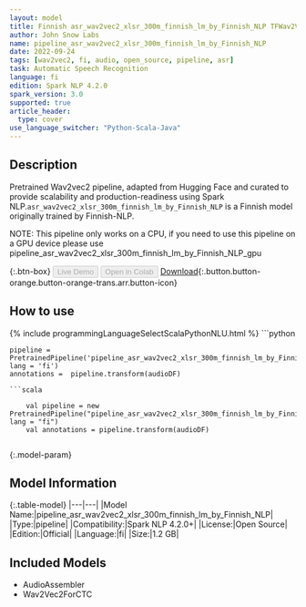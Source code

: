 ```yaml
---
layout: model
title: Finnish asr_wav2vec2_xlsr_300m_finnish_lm_by_Finnish_NLP TFWav2Vec2ForCTC from Finnish-NLP
author: John Snow Labs
name: pipeline_asr_wav2vec2_xlsr_300m_finnish_lm_by_Finnish_NLP
date: 2022-09-24
tags: [wav2vec2, fi, audio, open_source, pipeline, asr]
task: Automatic Speech Recognition
language: fi
edition: Spark NLP 4.2.0
spark_version: 3.0
supported: true
article_header:
  type: cover
use_language_switcher: "Python-Scala-Java"
---
```


## Description

Pretrained Wav2vec2  pipeline, adapted from Hugging Face and curated to provide scalability and production-readiness using Spark NLP.`asr_wav2vec2_xlsr_300m_finnish_lm_by_Finnish_NLP` is a Finnish model originally trained by Finnish-NLP.

NOTE: This pipeline only works on a CPU, if you need to use this pipeline on a GPU device please use pipeline_asr_wav2vec2_xlsr_300m_finnish_lm_by_Finnish_NLP_gpu

{:.btn-box}
<button class="button button-orange" disabled>Live Demo</button>
<button class="button button-orange" disabled>Open in Colab</button>
[Download](https://s3.amazonaws.com/auxdata.johnsnowlabs.com/public/models/pipeline_asr_wav2vec2_xlsr_300m_finnish_lm_by_Finnish_NLP_fi_4.2.0_3.0_1664016743570.zip){:.button.button-orange.button-orange-trans.arr.button-icon}

## How to use



<div class="tabs-box" markdown="1">
{% include programmingLanguageSelectScalaPythonNLU.html %}
```python

    pipeline = PretrainedPipeline('pipeline_asr_wav2vec2_xlsr_300m_finnish_lm_by_Finnish_NLP', lang = 'fi')
    annotations =  pipeline.transform(audioDF)
    
```
```scala

    val pipeline = new PretrainedPipeline("pipeline_asr_wav2vec2_xlsr_300m_finnish_lm_by_Finnish_NLP", lang = "fi")
    val annotations = pipeline.transform(audioDF)
    
```
</div>

{:.model-param}
## Model Information

{:.table-model}
|---|---|
|Model Name:|pipeline_asr_wav2vec2_xlsr_300m_finnish_lm_by_Finnish_NLP|
|Type:|pipeline|
|Compatibility:|Spark NLP 4.2.0+|
|License:|Open Source|
|Edition:|Official|
|Language:|fi|
|Size:|1.2 GB|

## Included Models

- AudioAssembler
- Wav2Vec2ForCTC